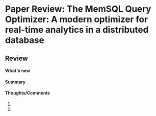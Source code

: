 # Paper Review: The MemSQL Query Optimizer: A modern optimizer for real-time analytics in a distributed database

## Review

#### What's new


#### Summary



#### Thoughts/Comments
1. 

2. 
